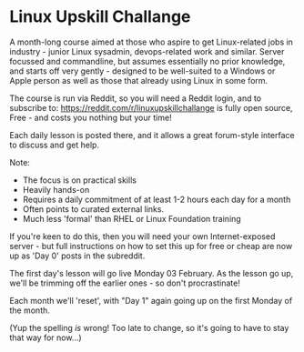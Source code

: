# Linux Upskill Challange

A month-long course aimed at those who aspire to get Linux-related jobs in industry - junior Linux sysadmin, devops-related work and similar. Server focussed and commandline, but assumes essentially no prior knowledge, and starts off very gently - designed to be well-suited to a Windows or Apple person as well as those that already
using Linux in some form.

The course is run via Reddit, so you will need a Reddit login, and to subscribe to: https://reddit.com/r/linuxupskillchallange is fully open source, Free - and costs you nothing but your time! 

Each daily lesson is posted there, and it allows a great forum-style interface to discuss and get help. 

Note: 
* The focus is on practical skills 
* Heavily hands-on
* Requires a daily commitment of at least 1-2 hours each day for a month
* Often points to curated external links. 
* Much less 'formal' than RHEL or Linux Foundation training

If you're keen to do this, then you will need your own Internet-exposed server - but full
instructions on how to set this up for free or cheap are now up as 'Day 0' posts in the
subreddit.

The first day's lesson will go live Monday 03 February. As the lesson go up, we'll be trimming off the earlier ones - so don't procrastinate!

Each month we'll 'reset', with "Day 1" again going up on the first Monday of the month.

(Yup the spelling *is* wrong! Too late to change, so it's going to have to stay that way for now...)
